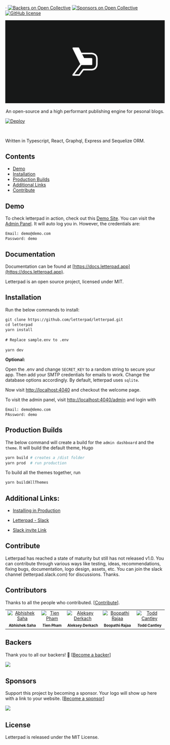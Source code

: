 &middot; [![Backers on Open Collective](https://opencollective.com/letterpad/backers/badge.svg)](#backers) [![Sponsors on Open Collective](https://opencollective.com/letterpad/sponsors/badge.svg)](#sponsors) [![GitHub license](https://img.shields.io/badge/license-MIT-blue.svg)](https://github.com/letterpad/letterpad/blob/master/LICENSE)

<img src="banner.png">

<p align="center">
  An open-source and a high performant publishing engine for pesonal blogs. <br/>
</p>

[![Deploy](https://www.herokucdn.com/deploy/button.svg)](https://heroku.com/deploy?template=https://github.com/letterpad/letterpad/tree/master)

<br/>

Written in Typescript, React, Graphql, Express and Sequelize ORM.

## Contents

- [Demo](#demo)
- [Installation](#installation)
- [Production Builds](#production-builds)
- [Additional Links](#additional-links)
- [Contribute](#contribute)

## Demo

To check letterpad in action, check out this [Demo Site](https://letterpad.app/demo).
You can visit the [Admin Panel](https://letterpad.app/demo/admin/login). It will auto log you in.
However, the credentials are:

```
Email: demo@demo.com
Password: demo
```

## Documentation

Documentation can be found at [https://docs.letterpad.app](https://docs.letterpad.app).

Letterpad is an open source project, licensed under MIT.

## Installation

Run the below commands to install:

```
git clone https://github.com/letterpad/letterpad.git
cd letterpad
yarn install

# Replace sample.env to .env

yarn dev
```

**Optional:**

Open the .env and change `SECRET_KEY` to a random string to secure your app. Then add your SMTP credentials for emails to work. Change the database options accordingly. By default, letterpad uses `sqlite`.

Now visit [http://localhost:4040](http://localhost:4040) and checkout the welcome page.

To visit the admin panel, visit [http://localhost:4040/admin](http://localhost:4040/admin) and login with

```
Email: demo@demo.com
PAssword: demo
```

## Production Builds

The below command will create a build for the `admin dashboard` and the `theme`. It will build the default theme, Hugo

```sh
yarn build # creates a /dist folder
yarn prod  # run production
```

To build all the themes together, run

```sh
yarn buildAllThemes
```

## Additional Links:

- [Installing in Production](https://medium.com/@ajaxtown/installing-letterpad-in-digital-ocean-8ed53c66b114)

- [Letterpad - Slack](https://letterpad.slack.com)

- [Slack invite Link](https://tinyurl.com/letterpad)

## Contribute

Letterpad has reached a state of maturity but still has not released v1.0. You can contribute through various ways like
testing, ideas, recommendations, fixing bugs, documentation, logo design, assets, etc. You can join the slack channel (letterpad.slack.com) for discussions. Thanks.

## Contributors

Thanks to all the people who contributed. [[Contribute](CONTRIBUTING.md)].

<table>
    <tr>
        <td align="center">
            <a href="https://github.com/ajaxtown"><img src="https://avatars3.githubusercontent.com/u/1502352?s=460&v=4" width="100px;" alt="Abhishek Saha" />
                <br /><sub><b>Abhishek Saha</b></sub></a>
           </td>
        <td align="center">
            <a href="https://github.com/tienpham94"><img src="https://avatars0.githubusercontent.com/u/25751050?s=460&v=4" width="100px;" alt="Tien Pham" />
                <br /><sub><b>Tien Pham</b></sub></a>
           </td>
        <td align="center">
            <a href="https://github.com/alder"><img src="https://avatars3.githubusercontent.com/u/199887?s=460&v=4" width="100px;" alt="Aleksey Derkach" />
                <br /><sub><b>Aleksey Derkach</b></sub></a>
        </td>
        <td align="center">
            <a href="https://github.com/boopathi"><img src="https://avatars1.githubusercontent.com/u/294474?s=460&v=4" width="100px;" alt="Boopathi Rajaa" />
                <br /><sub><b>Boopathi Rajaa</b></sub></a>
            </td>
       </td>
       <td align="center">
            <a href="https://toddcantley.com"><img src="https://cdn.dribbble.com/users/997175/avatars/normal/dd175be405cc04ac43be1877f521184d.png?1501249987" width="100px;" alt="Todd Cantley" />
                <br /><sub><b>Todd Cantley</b></sub></a>
            </td>
       </td>
    </tr>
</table>

## Backers

Thank you to all our backers! 🙏 [[Become a backer](https://opencollective.com/letterpad#backer)]

<a href="https://opencollective.com/letterpad#backers" target="_blank">
    <img src="https://opencollective.com/letterpad/backers.svg?width=890">
</a>

## Sponsors

Support this project by becoming a sponsor. Your logo will show up here with a link to your website. [[Become a sponsor](https://opencollective.com/letterpad#sponsor)]

<a href="https://opencollective.com/letterpad/sponsor/0/website" target="_blank">
    <img src="https://opencollective.com/letterpad/sponsor/0/avatar.svg">
</a>

## License

Letterpad is released under the MIT License.
